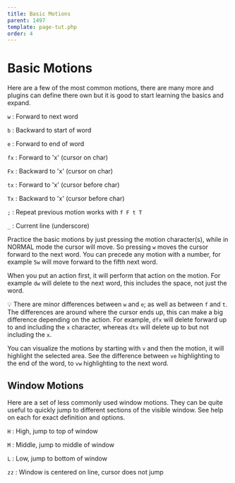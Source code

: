 ```yaml
---
title: Basic Motions
parent: 1497
template: page-tut.php
order: 4
---
```


# Basic Motions

Here are a few of the most common motions, there are many more and plugins can define there own but it is good to start learning the basics and expand.

`w`
: Forward to next word

`b`
: Backward to start of word

`e`
: Forward to end of word

`fx`
: Forward to 'x' (cursor on char)

`Fx`
: Backward to 'x' (cursor on char)

`tx`
: Forward to 'x' (cursor before char)

`Tx`
: Backward to 'x' (cursor before char)

`;`
: Repeat previous motion works with `f F t T`

`_`
: Current line (underscore)

Practice the basic motions by just pressing the motion character(s), while in NORMAL mode the cursor will move. So pressing `w` moves the cursor forward to the next word. You can precede any motion with a number, for example `5w` will move forward to the fifth next word.

When you put an action first, it will perform that action on the motion. For example `dw` will delete to the next word, this includes the space, not just the word.

<span class="tip">💡</span> There are minor differences between `w` and `e`; as well as between `f` and `t`. The differences are around where the cursor ends up, this can make a big difference depending on the action. For example, `dfx` will delete forward up to and including the `x` character, whereas `dtx` will delete up to but not including the `x`.

You can visualize the motions by starting with `v` and then the motion, it will highlight the selected area. See the difference between `ve` highlighting to the end of the word, to `vw` highlighting to the next word.

## Window Motions

Here are a set of less commonly used window motions. They can be quite useful to quickly jump to different sections of the visible window. See help on each for exact definition and options.

`H`
: High, jump to top of window

`M`
: Middle, jump to middle of window

`L`
: Low, jump to bottom of window

`zz`
: Window is centered on line, cursor does not jump
